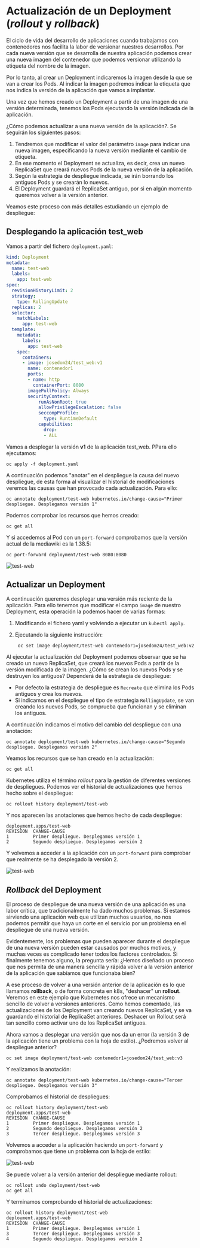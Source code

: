 # Actualización de un Deployment (*rollout* y *rollback*)

El ciclo de vida del desarrollo de aplicaciones cuando trabajamos con contenedores nos facilita la labor de versionar nuestros desarrollos. Por cada nueva versión que se desarrolla de nuestra aplicación podemos crear una nueva imagen del contenedor que podemos versionar utilizando la etiqueta del nombre de la imagen.

Por lo tanto, al crear un Deployment indicaremos la imagen desde la que se van a crear los Pods. Al indicar la imagen podremos indicar la etiqueta que nos indica la versión de la aplicación que vamos a implantar.

Una vez que hemos creado un Deployment a partir de una imagen de una versión determinada, tenemos los Pods ejecutando la versión indicada de la aplicación.

¿Cómo podemos actualizar a una nueva versión de la aplicación?. Se seguirán los siguientes pasos:

1. Tendremos que modificar el valor del parámetro `image` para indicar una nueva imagen, especificando la nueva versión mediante el cambio de etiqueta.
2. En ese momento el Deployment se actualiza, es decir, crea un nuevo ReplicaSet que creará nuevos Pods de la nueva versión de la aplicación.
3. Según la estrategia de despliegue indicada, se irán borrando los antiguos Pods y se crearán lo nuevos.
4. El Deployment guardará el ReplicaSet antiguo, por si en algún momento queremos volver a la versión anterior.

Veamos este proceso con más detalles estudiando un ejemplo de despliegue:

## Desplegando la aplicación test_web

Vamos a partir del fichero `deployment.yaml`:

```yaml
kind: Deployment
metadata:
  name: test-web
  labels:
    app: test-web
spec:
  revisionHistoryLimit: 2
  strategy:
    type: RollingUpdate
  replicas: 2
  selector:
    matchLabels:
      app: test-web
  template:
    metadata:
      labels:
        app: test-web
    spec:
      containers:
      - image: josedom24/test_web:v1
        name: contenedor1
        ports:
        - name: http
          containerPort: 8080
        imagePullPolicy: Always
        securityContext:
            runAsNonRoot: true
            allowPrivilegeEscalation: false
            seccompProfile:
              type: RuntimeDefault
            capabilities:
              drop:
              - ALL
```

Vamos a desplegar la versión **v1** de la aplicación test_web. PPara ello ejecutamos:

    oc apply -f deployment.yaml

A continuación podemos "anotar" en el despliegue la causa del nuevo despliegue, de esta forma al visualizar el historial de modificaciones veremos las causas que han provocado cada actualización. Para ello:

    oc annotate deployment/test-web kubernetes.io/change-cause="Primer despliegue. Desplegamos versión 1"

Podemos comprobar los recursos que hemos creado:

    oc get all

Y si accedemos al Pod con un `port-forward` comprobamos que la versión actual de la mediawiki es la 1.38.5:

    oc port-forward deployment/test-web 8080:8080

![test-web](img/test-web1.png)

## Actualizar un Deployment

A continuación queremos desplegar una versión más reciente de la aplicación. Para ello tenemos que modificar el campo `image` de nuestro Deployment, esta operación la podemos hacer de varias formas:

1. Modificando el fichero yaml y volviendo a ejecutar un `kubectl apply`.
2. Ejecutando la siguiente instrucción:

        oc set image deployment/test-web contenedor1=josedom24/test_web:v2

Al ejecutar la actualización del Deployment podemos observar que se ha creado un nuevo ReplicaSet, que creará los nuevos Pods a partir de la versión modificada de la imagen. ¿Cómo se crean los nuevos Pods y se destruyen los antiguos? Dependerá de la estrategia de despliegue:

  * Por defecto la estrategia de despliegue es `Recreate` que elimina los Pods antiguos y crea los nuevos.
  * Si indicamos en el despliegue el tipo de estrategia  `RollingUpdate`, se van creando los nuevos Pods, se comprueba que funcionan y se eliminan los antiguos.

A continuación indicamos el motivo del cambio del despliegue con una anotación:

    oc annotate deployment/test-web kubernetes.io/change-cause="Segundo despliegue. Desplegamos versión 2"

Veamos los recursos que se han creado en la actualización:

    oc get all

Kubernetes utiliza el término *rollout* para la gestión de diferentes versiones de despliegues. Podemos ver el historial de actualizaciones que hemos hecho sobre el despliegue:

    oc rollout history deployment/test-web

Y nos aparecen las anotaciones que hemos hecho de cada despliegue:

    deployment.apps/test-web 
    REVISION  CHANGE-CAUSE
    1         Primer despliegue. Desplegamos versión 1
    2         Segundo despliegue. Desplegamos versión 2

Y volvemos a acceder a la aplicación con un `port-forward` para comprobar que realmente se ha desplegado la versión 2.

![test-web](img/test-web2.png)

## *Rollback* del Deployment

El proceso de despliegue de una nueva versión de una aplicación es una labor crítica, que tradicionalmente ha dado muchos problemas. Si estamos sirviendo una aplicación web que utilizan muchos usuarios, no nos podemos permitir que haya un corte en el servicio por un problema en el despliegue de una nueva versión.

Evidentemente, los problemas que pueden aparecer durante el despliegue de una nueva versión pueden estar causados por muchos motivos, y muchas veces es complicado tener todos los factores controlados. Si finalmente tenemos alguno, la pregunta sería: ¿Hemos diseñado un proceso que nos permita de una manera sencilla y rápida volver a la versión anterior de la aplicación que sabíamos que funcionaba bien?

A ese proceso de volver a una versión anterior de la aplicación es lo que llamamos **rollback**, o de forma concreta en k8s, "deshacer" un **rollout**. Veremos en este ejemplo que Kubernetes nos ofrece un mecanismo sencillo de volver a versiones anteriores. Como hemos comentado, las actualizaciones de los Deployment van creando nuevos ReplicaSet, y se va guardando el historial de ReplicaSet anteriores. Deshacer un Rollout será tan sencillo como activar uno de los ReplicaSet antiguos.

Ahora vamos a desplegar una versión que nos da un error (la versión 3 de la aplicación tiene un problema con la hoja de estilo). ¿Podremos volver al despliegue anterior?

    oc set image deployment/test-web contenedor1=josedom24/test_web:v3

Y realizamos la anotación:

    oc annotate deployment/test-web kubernetes.io/change-cause="Tercer despliegue. Desplegamos versión 3"

Comprobamos el historial de despliegues:

```
oc rollout history deployment/test-web
deployment.apps/test-web 
REVISION  CHANGE-CAUSE
1         Primer despliegue. Desplegamos versión 1
2         Segundo despliegue. Desplegamos versión 2
3         Tercer despliegue. Desplegamos versión 3
```

Volvemos a acceder a la aplicación haciendo un `port-forward` y comprobamos que tiene un problema con la hoja de estilo:

![test-web](img/test-web3.png)

Se puede volver a la versión anterior del despliegue mediante rollout:

    oc rollout undo deployment/test-web
    oc get all

Y terminamos comprobando el historial de actualizaciones:

```
oc rollout history deployment/test-web
deployment.apps/test-web
REVISION  CHANGE-CAUSE
1         Primer despliegue. Desplegamos versión 1
3         Tercer despliegue. Desplegamos versión 3
4         Segundo despliegue. Desplegamos versión 2
```

